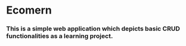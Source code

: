 # Ecomern

### This is a simple web application which depicts basic CRUD functionalities as a learning project.
